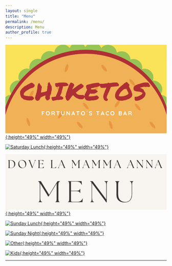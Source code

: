 ```yaml
---
layout: single
title: "Menu"
permalink: /menu/
description: Menu
author_profile: true
---
```



[![Friday Night](/images/chiketos.png){:height="49%" width="49%"}](https://tresquintos.cl/menus/chiketos.pdf) 

[![Saturday Lunch](/images/grillhouse.png){:height="49%" width="49%"}](https://tresquintos.cl/menus/grillhouse.pdf)

[![Saturday Night](/images/annas.png){:height="49%" width="49%"}](https://tresquintos.cl/menus/annas.pdf)

[![Sunday Lunch](/images/belarminos.png){:height="49%" width="49%"}](https://tresquintos.cl/menus/belarminos.pdf)

[![Sunday Night](/images/olivias.png){:height="49%" width="49%"}](https://tresquintos.cl/menus/olivias.pdf)

[![Other](/images/marcelas.png){:height="49%" width="49%"}](https://tresquintos.cl/menus/marcelas.pdf)

[![Kids](/images/chikettis.png){:height="49%" width="49%"}](https://tresquintos.cl/menus/chikettis.pdf)


---


<!-- Favicon -->
<link rel="apple-touch-icon" sizes="180x180" href="/apple-touch-icon.png">
<link rel="icon" type="image/png" sizes="32x32" href="/favicon-32x32.png">
<link rel="icon" type="image/png" sizes="16x16" href="/favicon-16x16.png">
<link rel="manifest" href="/site.webmanifest">
<link rel="mask-icon" href="/safari-pinned-tab.svg" color="#5bbad5">
<meta name="msapplication-TileColor" content="#b91d47">
<meta name="theme-color" content="#ffffff">

